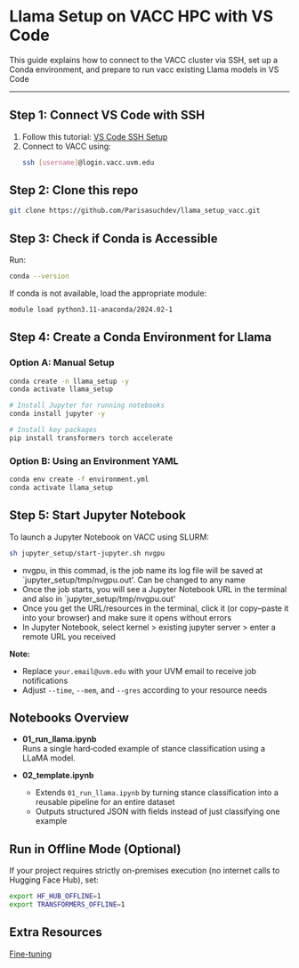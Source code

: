 # Llama Setup on VACC HPC with VS Code

This guide explains how to connect to the VACC cluster via SSH, set up a Conda environment, and prepare to run vacc existing Llama models in VS Code

---

## Step 1: Connect VS Code with SSH

1. Follow this tutorial: [VS Code SSH Setup](https://www.youtube.com/watch?v=HZxuuWlJ7_s&t=210s)
2. Connect to VACC using:
   ```bash
   ssh [username]@login.vacc.uvm.edu
   ```

## Step 2: Clone this repo
```bash
git clone https://github.com/Parisasuchdev/llama_setup_vacc.git
```

## Step 3: Check if Conda is Accessible
Run:
```bash 
conda --version
```
If conda is not available, load the appropriate module:

```bash
module load python3.11-anaconda/2024.02-1
```

## Step 4: Create a Conda Environment for Llama
### Option A: Manual Setup
```bash
conda create -n llama_setup -y
conda activate llama_setup

# Install Jupyter for running notebooks
conda install jupyter -y

# Install key packages
pip install transformers torch accelerate
```
### Option B: Using an Environment YAML
```bash 
conda env create -f environment.yml
conda activate llama_setup
```

## Step 5: Start Jupyter Notebook
To launch a Jupyter Notebook on VACC using SLURM:
```bash
sh jupyter_setup/start-jupyter.sh nvgpu
```
- nvgpu, in this commad, is the job name its log file will be saved at `jupyter_setup/tmp/nvgpu.out'. Can be changed to any name
- Once the job starts, you will see a Jupyter Notebook URL in the terminal and also in `jupyter_setup/tmp/nvgpu.out'
- Once you get the URL/resources in the terminal, click it (or copy–paste it into your browser) and make sure it opens without errors
- In Jupyter Notebook, select kernel > existing jupyter server > enter a remote URL you received

**Note:**  
- Replace `your.email@uvm.edu` with your UVM email to receive job notifications  
- Adjust `--time`, `--mem`, and `--gres` according to your resource needs

## Notebooks Overview

- **01_run_llama.ipynb**  
  Runs a single hard‑coded example of stance classification using a LLaMA model.  

- **02_template.ipynb**  
  - Extends `01_run_llama.ipynb` by turning stance classification into a reusable pipeline for an entire dataset  
  - Outputs structured JSON with fields instead of just classifying one example

## Run in Offline Mode (Optional)
If your project requires strictly on-premises execution (no internet calls to Hugging Face Hub), set:
```bash
export HF_HUB_OFFLINE=1
export TRANSFORMERS_OFFLINE=1
```

## Extra Resources
[Fine-tuning](https://huggingface.co/blog/ImranzamanML/fine-tuning-1b-llama-32-a-comprehensive-article)









